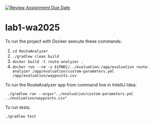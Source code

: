 [![Review Assignment Due Date](https://classroom.github.com/assets/deadline-readme-button-22041afd0340ce965d47ae6ef1cefeee28c7c493a6346c4f15d667ab976d596c.svg)](https://classroom.github.com/a/vlo9idtn)
# lab1-wa2025

To run the project with Docker execute these commands:

1) `cd RouteAnalyzer`
2) `./gradlew clean build`
3) `docker build -t route-analyzer .`
4) `docker run --rm -v ${PWD}/../evaluation:/app/evaluation route-analyzer /app/evaluation/custom-parameters.yml /app/evaluation/waypoints.csv`

To run the RouteAnalyzer app from command line in IntelliJ Idea:

` ./gradlew run --args="../evaluation/custom-parameters.yml ../evaluation/waypoints.csv"`

To run tests:

`./gradlew test`



